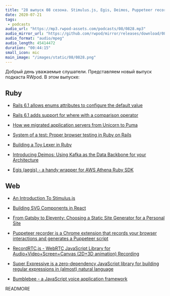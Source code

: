 ```yaml
---
title: "28 выпуск 08 сезона. Stimulus.js, Egis, Deimos, Puppeteer recorder, RecordRTC.js, Super Expressive, Bumblebee и прочее"
date: 2020-07-21
tags:
 - podcasts
audio_url: "https://mp3.rwpod-assets.com/podcasts/08/0828.mp3"
audio_mirror_url: "https://github.com/rwpod/mirror/releases/download/08.28/0828.mp3"
audio_format: "audio/mpeg"
audio_length: 45414472
duration: "00:44:15"
small_icon: mic
main_image: "/images/static/08/0828.png"
---
```


Добрый день уважаемые слушатели. Представляем новый выпуск подкаста RWpod. В этом выпуске:

## Ruby

 - [Rails 6.1 allows enums attributes to configure the default value](https://blog.bigbinary.com/2020/07/21/rails-6-1-allows-enums-attributes-to-have-default-value.html)
 - [Rails 6.1 adds support for where with a comparison operator](https://blog.bigbinary.com/2020/07/14/rails-6-1-adds-support-for-where-with-comparison-operator.html)
 - [How we migrated application servers from Unicorn to Puma](https://about.gitlab.com/blog/2020/07/08/migrating-to-puma-on-gitlab/)
 - [System of a test: Proper browser testing in Ruby on Rails](https://evilmartians.com/chronicles/system-of-a-test-setting-up-end-to-end-rails-testing)


 - [Building a Toy Lexer in Ruby](https://www.honeybadger.io/blog/building-lexer-ruby/)
 - [Introducing Deimos: Using Kafka as the Data Backbone for your Architecture](https://medium.com/flippengineering/introducing-deimos-using-kafka-as-the-data-backbone-for-your-architecture-205bbc248391)
 - [Egis (aegis) - a handy wrapper for AWS Athena Ruby SDK](https://github.com/u2i/egis)

## Web

 - [An Introduction To Stimulus.js](https://www.smashingmagazine.com/2020/07/introduction-stimulusjs/)
 - [Building SVG Components in React](https://pganalyze.com/blog/building-svg-components-in-react)
 - [From Gatsby to Eleventy: Choosing a Static Site Generator for a Personal Site](https://css-irl.info/from-gatsby-to-eleventy/)


 - [Puppeteer recorder is a Chrome extension that records your browser interactions and generates a Puppeteer script](https://github.com/checkly/puppeteer-recorder)
 - [RecordRTC.js - WebRTC JavaScript Library for Audio+Video+Screen+Canvas (2D+3D animation) Recording](https://recordrtc.org/)
 - [Super Expressive is a zero-dependency JavaScript library for building regular expressions in (almost) natural language](https://github.com/francisrstokes/super-expressive)
 - [Bumblebee - a JavaScript voice application framework](https://github.com/jaxcore/bumblebee)

READMORE

